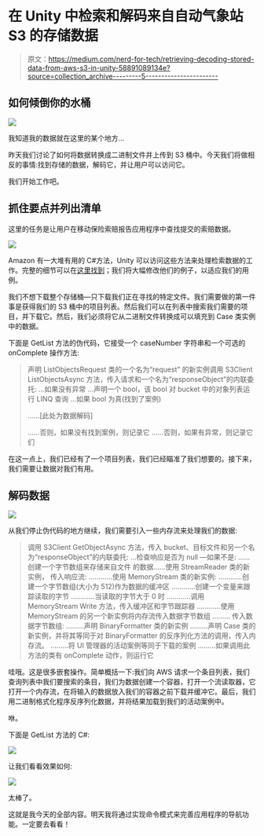 # 在 Unity 中检索和解码来自自动气象站 S3 的存储数据

> 原文：<https://medium.com/nerd-for-tech/retrieving-decoding-stored-data-from-aws-s3-in-unity-58891089134e?source=collection_archive---------5----------------------->

## 如何倾倒你的水桶

![](img/81339bb4ab19fff00f2538017ed5587e.png)

我知道我的数据就在这里的某个地方…

昨天我们讨论了如何将数据转换成二进制文件并上传到 S3 桶中。今天我们将做相反的事情:找到存储的数据，解码它，并让用户可以访问它。

我们开始工作吧。

## 抓住要点并列出清单

这里的任务是让用户在移动保险索赔报告应用程序中查找提交的索赔数据。

![](img/396a57d47e699731cbdb68ada7f20ce3.png)

Amazon 有一大堆有用的 C#方法，Unity 可以访问这些方法来处理检索数据的工作。完整的细节可以在[这里找到](https://docs.aws.amazon.com/mobile/sdkforunity/developerguide/s3.html)；我们将大幅修改他们的例子，以适应我们的用例。

我们不想下载整个存储桶—只下载我们正在寻找的特定文件。我们需要做的第一件事是获得我们的 S3 桶中的项目列表。然后我们可以在列表中搜索我们需要的项目，并下载它。然后，我们必须将它从二进制文件转换成可以填充到 Case 类实例中的数据。

下面是 GetList 方法的伪代码，它接受一个 caseNumber 字符串和一个可选的 onComplete 操作方法:

> 声明 ListObjectsRequest 类的一个名为“request”
> 的新实例调用 S3Client ListObjectsAsync 方法，传入请求和一个名为“responseObject”的内联委托:
> …如果没有异常
> …声明一个 bool，该 bool 对 bucket 中的对象列表运行 LINQ 查询
> …如果 bool 为真(找到了案例)
> 
> ……[此处为数据解码]
> 
> ……否则，如果没有找到案例，则记录它
> ……否则，如果有异常，则记录它们

在这一点上，我们已经有了一个项目列表，我们已经瞄准了我们想要的。接下来，我们需要让数据对我们有用。

## 解码数据

![](img/669144bfdcff4a8230d4be86fafab03a.png)

从我们停止伪代码的地方继续，我们需要引入一些内存流来处理我们的数据:

> 调用 S3Client GetObjectAsync 方法，传入 bucket、目标文件和另一个名为“responseObject”的内联委托:
> …检查响应是否为 null —如果不是:
> ……创建一个字节数组来存储来自文件
> 的数据……使用 StreamReader 类的新实例， 传入响应流:
> …………使用 MemoryStream 类的新实例:
> …………创建一个字节数组(大小为 512)作为数据的缓冲区
> …………创建一个变量来跟踪读取的字节
> …………当读取的字节大于 0 时
> …………调用 MemoryStream Write 方法，传入缓冲区和字节跟踪器
> …………使用 MemoryStream 的另一个新实例将内存流传入数据字节数组
> ……… 传入数据字节数组:
> ………声明 BinaryFormatter 类的新实例
> ………声明 Case 类的新实例，并将其等同于对 BinaryFormatter 的反序列化方法的调用，传入内存流。
> ………将 UI 管理器的活动案例等同于下载的案例
> ………如果调用此方法的类有 onComplete 动作，则运行它

哇哦。这是很多嵌套操作。简单概括一下:我们向 AWS 请求一个条目列表，我们查询列表中我们要搜索的条目，我们为数据创建一个容器，打开一个流读取器，它打开一个内存流，在将输入的数据放入我们的容器之前下载并缓冲它。最后，我们用二进制格式化程序反序列化数据，并将结果加载到我们的活动案例中。

咻。

下面是 GetList 方法的 C#:

![](img/5f3a565e27b18542abe1ae9ccf73e54a.png)

让我们看看效果如何:

![](img/6c96ca0ee4e455f698c03a6069da05a1.png)

太棒了。

这就是我今天的全部内容。明天我将通过实现命令模式来完善应用程序的导航功能。一定要去看看！